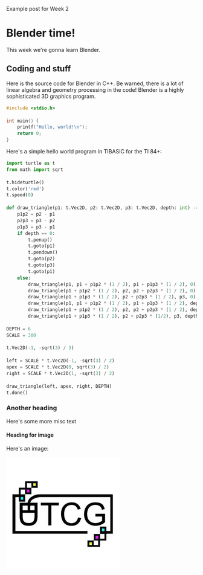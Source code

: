 Example post for Week 2

# Blender time!

This week we're gonna learn Blender.

## Coding and stuff

Here is the source code for Blender in C++. Be warned, there is a lot of linear algebra and geometry processing in the code! Blender is a highly sophisticated 3D graphics program.

```c++
#include <stdio.h>

int main() {
    printf("Hello, world!\n");
    return 0;
}
```

Here's a simple hello world program in TIBASIC for the TI 84+:

```python
import turtle as t
from math import sqrt

t.hideturtle()
t.color('red')
t.speed(0)

def draw_triangle(p1: t.Vec2D, p2: t.Vec2D, p3: t.Vec2D, depth: int) -> None:
    p1p2 = p2 - p1
    p2p3 = p3 - p2
    p1p3 = p3 - p1
    if depth == 0:
        t.penup()
        t.goto(p1)
        t.pendown()
        t.goto(p2)
        t.goto(p3)
        t.goto(p1)
    else:
        draw_triangle(p1, p1 + p1p2 * (1 / 2), p1 + p1p3 * (1 / 2), 0)
        draw_triangle(p1 + p1p2 * (1 / 2), p2, p2 + p2p3 * (1 / 2), 0)
        draw_triangle(p1 + p1p3 * (1 / 2), p2 + p2p3 * (1 / 2), p3, 0)
        draw_triangle(p1, p1 + p1p2 * (1 / 2), p1 + p1p3 * (1 / 2), depth - 1)
        draw_triangle(p1 + p1p2 * (1 / 2), p2, p2 + p2p3 * (1 / 2), depth - 1)
        draw_triangle(p1 + p1p3 * (1 / 2), p2 + p2p3 * (1/2), p3, depth - 1)

DEPTH = 6
SCALE = 300

t.Vec2D(-1, -sqrt(3) / 3)

left = SCALE * t.Vec2D(-1, -sqrt(3) / 2)
apex = SCALE * t.Vec2D(0, sqrt(3) / 2)
right = SCALE * t.Vec2D(1, -sqrt(3) / 2)

draw_triangle(left, apex, right, DEPTH)
t.done()
```

### Another heading

Here's some more misc text

#### Heading for image

Here's an image:

![logo](../images/logo.jpg)

